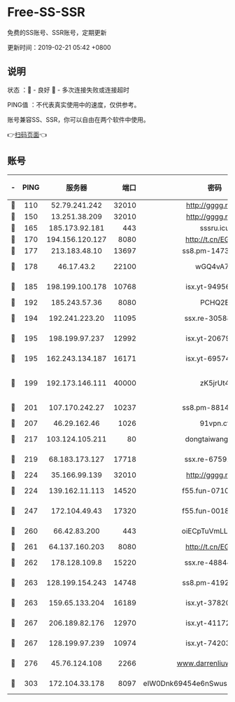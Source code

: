 # Free-SS-SSR

免费的SS账号、SSR账号，定期更新

更新时间：2019-02-21 05:42 +0800

## 说明

状态     ：🙂 - 良好 🙁 - 多次连接失败或连接超时

PING值   ：不代表真实使用中的速度，仅供参考。

账号兼容SS、SSR，你可以自由在两个软件中使用。

👉[扫码页面](https://liesauer.github.io/free-ss-ssr.github.io/)👈

## 账号

|-|PING|服务器|端口|密码|加密方式|区域|
|:----:|:----:|:-----:|-----:|:----:|:----:|:----:|
|🙂|110|52.79.241.242|32010|http://gggg.rocks|chacha20|KR|
|🙂|150|13.251.38.209|32010|http://gggg.rocks|chacha20|SG|
|🙂|165|185.173.92.181|443|sssru.icu|rc4-md5|RU|
|🙂|170|194.156.120.127|8080|http://t.cn/EGJIyrl|rc4-md5|RU|
|🙂|177|213.183.48.10|13697|ss8.pm-14730262|rc4-md5|RU|
|🙂|178|46.17.43.2|22100|wGQ4vA7D|aes-256-gcm|RU|
|🙂|185|198.199.100.178|10768|isx.yt-94956112|aes-256-cfb|US|
|🙂|192|185.243.57.36|8080|PCHQ2E|rc4-md5|US|
|🙂|194|192.241.223.20|11095|ssx.re-30588279|aes-256-cfb|US|
|🙂|195|198.199.97.237|12992|isx.yt-20679076|aes-256-cfb|US|
|🙂|195|162.243.134.187|16171|isx.yt-69574996|aes-256-cfb|US|
|🙂|199|192.173.146.111|40000|zK5jrUt4|chacha20-ietf-poly1305|US|
|🙂|201|107.170.242.27|10237|ss8.pm-88140208|aes-256-cfb|US|
|🙂|207|46.29.162.46|1026|91vpn.cf|rc4-md5|RU|
|🙂|217|103.124.105.211|80|dongtaiwang.com|aes-256-cfb|US|
|🙂|219|68.183.173.127|17718|ssx.re-67591839|aes-256-cfb|US|
|🙂|224|35.166.99.139|32010|http://gggg.rocks|chacha20|US|
|🙂|224|139.162.11.113|14520|f55.fun-07100280|aes-256-cfb|SG|
|🙂|247|172.104.49.43|17320|f55.fun-00182763|aes-256-cfb|SG|
|🙂|260|66.42.83.200|443|oiECpTuVmLLxk4Ts|aes-256-cfb|US|
|🙂|261|64.137.160.203|8080|http://t.cn/EGJIyrl|rc4-md5|CA|
|🙂|262|178.128.109.8|15220|ssx.re-48844991|aes-256-cfb|SG|
|🙂|263|128.199.154.243|14748|ss8.pm-41926117|aes-256-cfb|SG|
|🙂|263|159.65.133.204|16189|isx.yt-37820855|aes-256-cfb|SG|
|🙂|267|206.189.82.176|12970|isx.yt-41172883|aes-256-cfb|SG|
|🙂|267|128.199.97.239|10974|isx.yt-74203101|aes-256-cfb|SG|
|🙂|276|45.76.124.108|2266|www.darrenliuwei.com|aes-256-cfb|AU|
|🙂|303|172.104.33.178|8097|eIW0Dnk69454e6nSwuspv9DmS201tQ0D|aes-256-cfb|SG|
